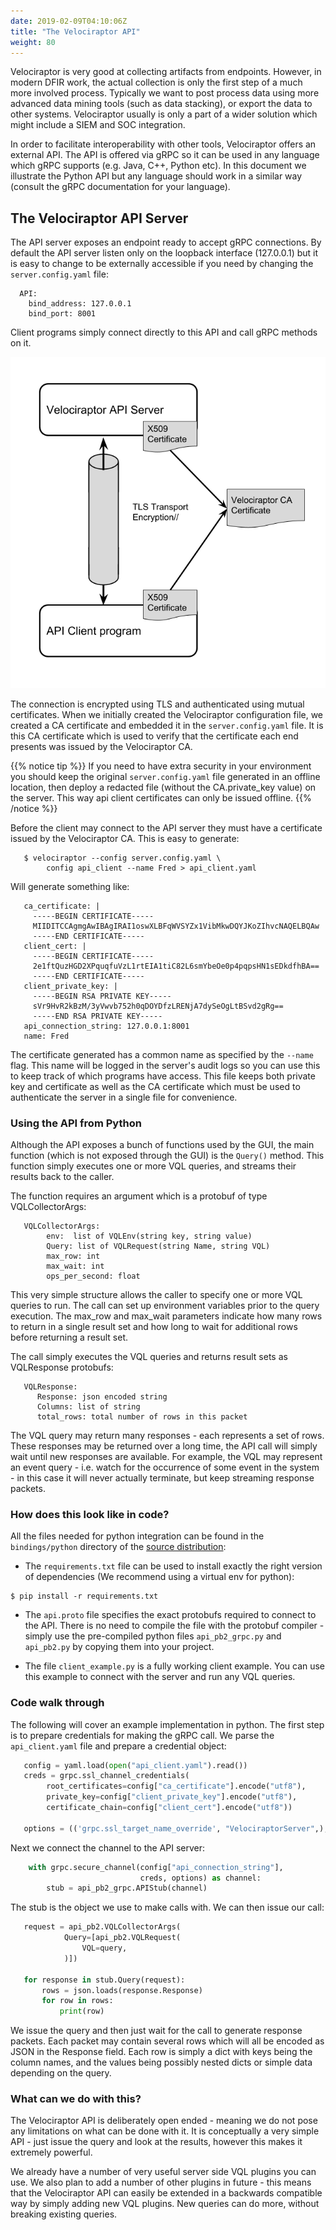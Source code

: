 ```yaml
---
date: 2019-02-09T04:10:06Z
title: "The Velociraptor API"
weight: 80
---
```



Velociraptor is very good at collecting artifacts from
endpoints. However, in modern DFIR work, the actual collection is only
the first step of a much more involved process. Typically we want to
post process data using more advanced data mining tools (such as data
stacking), or export the data to other systems. Velociraptor usually
is only a part of a wider solution which might include a SIEM and SOC
integration.

In order to facilitate interoperability with other tools, Velociraptor
offers an external API. The API is offered via gRPC so it can be used
in any language which gRPC supports (e.g. Java, C++, Python etc). In
this document we illustrate the Python API but any language should
work in a similar way (consult the gRPC documentation for your
language).


## The Velociraptor API Server

The API server exposes an endpoint ready to accept gRPC
connections. By default the API server listen only on the loopback
interface (127.0.0.1) but it is easy to change to be externally
accessible if you need by changing the `server.config.yaml` file:

```
  API:
    bind_address: 127.0.0.1
    bind_port: 8001
```

Client programs simply connect directly to this API and call gRPC
methods on it.

![Image](../api_diagram.png)

The connection is encrypted using TLS and authenticated using mutual
certificates. When we initially created the Velociraptor configuration
file, we created a CA certificate and embedded it in the
`server.config.yaml` file. It is this CA certificate which is used to
verify that the certificate each end presents was issued by the
Velociraptor CA.

{{% notice tip %}}
  If you need to have extra security in your environment you should
  keep the original `server.config.yaml` file generated in an offline
  location, then deploy a redacted file (without the CA.private_key
  value) on the server. This way api client certificates can only be
  issued offline.
{{% /notice %}}

Before the client may connect to the API server they must have a
certificate issued by the Velociraptor CA. This is easy to generate:

```
   $ velociraptor --config server.config.yaml \
        config api_client --name Fred > api_client.yaml
```

Will generate something like:

```
   ca_certificate: |
     -----BEGIN CERTIFICATE-----
     MIIDITCCAgmgAwIBAgIRAI1oswXLBFqWVSYZx1VibMkwDQYJKoZIhvcNAQELBQAw
     -----END CERTIFICATE-----
   client_cert: |
     -----BEGIN CERTIFICATE-----
     2e1ftQuzHGD2XPquqfuVzL1rtEIA1tiC82L6smYbeOe0p4pqpsHN1sEDkdfhBA==
     -----END CERTIFICATE-----
   client_private_key: |
     -----BEGIN RSA PRIVATE KEY-----
     sVr9HvR2kBzM/3yVwvb752h0qDOYDfzLRENjA7dySeOgLtBSvd2gRg==
     -----END RSA PRIVATE KEY-----
   api_connection_string: 127.0.0.1:8001
   name: Fred
```

The certificate generated has a common name as specified by the
`--name` flag. This name will be logged in the server's audit logs so
you can use this to keep track of which programs have access. This
file keeps both private key and certificate as well as the CA
certificate which must be used to authenticate the server in a single
file for convenience.

### Using the API from Python

Although the API exposes a bunch of functions used by the GUI, the
main function (which is not exposed through the GUI) is the `Query()`
method. This function simply executes one or more VQL queries, and
streams their results back to the caller.

The function requires an argument which is a protobuf of type
VQLCollectorArgs:

```
   VQLCollectorArgs:
        env:  list of VQLEnv(string key, string value)
        Query: list of VQLRequest(string Name, string VQL)
        max_row: int
        max_wait: int
        ops_per_second: float
```

This very simple structure allows the caller to specify one or more
VQL queries to run. The call can set up environment variables prior to
the query execution. The max_row and max_wait parameters indicate how
many rows to return in a single result set and how long to wait for
additional rows before returning a result set.

The call simply executes the VQL queries and returns result sets as
VQLResponse protobufs:

```
   VQLResponse:
      Response: json encoded string
      Columns: list of string
      total_rows: total number of rows in this packet
```

The VQL query may return many responses - each represents a set of
rows. These responses may be returned over a long time, the API call
will simply wait until new responses are available. For example, the
VQL may represent an event query - i.e. watch for the occurrence of
some event in the system - in this case it will never actually
terminate, but keep streaming response packets.

### How does this look like in code?

All the files needed for python integration can be found in the
`bindings/python` directory of the [source distribution](https://github.com/Velocidex/velociraptor/tree/master/bindings/python):

* The `requirements.txt` file can be used to install exactly the right
  version of dependencies (We recommend using a virtual env for
  python):

```
$ pip install -r requirements.txt
```

* The `api.proto` file specifies the exact protobufs required to
  connect to the API. There is no need to compile the file with the
  protobuf compiler - simply use the pre-compiled python files
  `api_pb2_grpc.py` and `api_pb2.py` by copying them into your
  project.

* The file `client_example.py` is a fully working client example. You
  can use this example to connect with the server and run any VQL
  queries.

### Code walk through

The following will cover an example implementation in python. The
first step is to prepare credentials for making the gRPC call. We
parse the `api_client.yaml` file and prepare a credential object:

```python
   config = yaml.load(open("api_client.yaml").read())
   creds = grpc.ssl_channel_credentials(
        root_certificates=config["ca_certificate"].encode("utf8"),
        private_key=config["client_private_key"].encode("utf8"),
        certificate_chain=config["client_cert"].encode("utf8"))

   options = (('grpc.ssl_target_name_override', "VelociraptorServer",),)
```

Next we connect the channel to the API server:

```python
    with grpc.secure_channel(config["api_connection_string"],
                             creds, options) as channel:
        stub = api_pb2_grpc.APIStub(channel)
```

The stub is the object we use to make calls with. We can then issue
our call:

```python
   request = api_pb2.VQLCollectorArgs(
            Query=[api_pb2.VQLRequest(
                VQL=query,
            )])

   for response in stub.Query(request):
       rows = json.loads(response.Response)
       for row in rows:
           print(row)
```

We issue the query and then just wait for the call to generate
response packets. Each packet may contain several rows which will all
be encoded as JSON in the Response field. Each row is simply a dict
with keys being the column names, and the values being possibly nested
dicts or simple data depending on the query.


### What can we do with this?

The Velociraptor API is deliberately open ended - meaning we do not
pose any limitations on what can be done with it. It is conceptually a
very simple API - just issue the query and look at the results,
however this makes it extremely powerful.

We already have a number of very useful server side VQL plugins you
can use. We also plan to add a number of other plugins in future -
this means that the Velociraptor API can easily be extended in a
backwards compatible way by simply adding new VQL plugins. New queries
can do more, without breaking existing queries.
